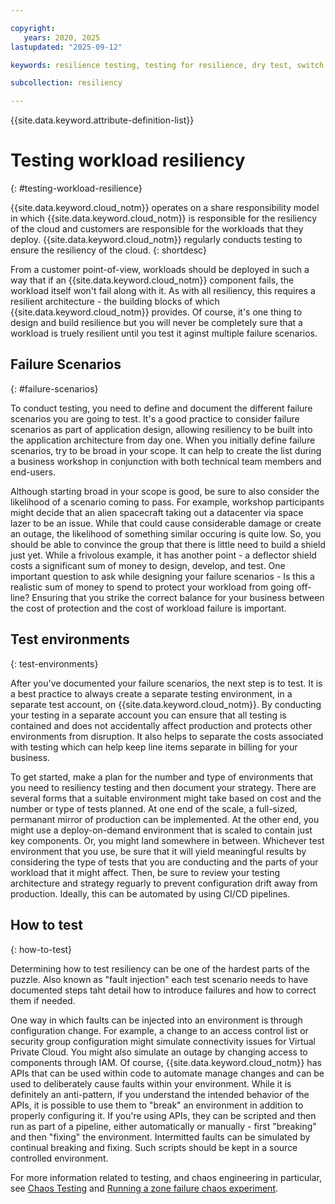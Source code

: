 ```yaml
---

copyright:
   years: 2020, 2025
lastupdated: "2025-09-12"

keywords: resilience testing, testing for resilience, dry test, switch over, resilience simulation

subcollection: resiliency

---
```


{{site.data.keyword.attribute-definition-list}}

# Testing workload resiliency
{: #testing-workload-resilience}

{{site.data.keyword.cloud_notm}} operates on a share responsibility model in which {{site.data.keyword.cloud_notm}} is responsible for the resiliency of the cloud and customers are responsible for the workloads that they deploy. {{site.data.keyword.cloud_notm}} regularly conducts testing to ensure the resiliency of the cloud. 
{: shortdesc}

From a customer point-of-view, workloads should be deployed in such a way that if an {{site.data.keyword.cloud_notm}} component fails, the workload itself won't fail along with it. As with all resiliency, this requires a resilient architecture - the building blocks of which {{site.data.keyword.cloud_notm}} provides. Of course, it's one thing to design and build resilience but you will never be completely sure that a workload is truely resilient until you test it aginst multiple failure scenarios.

## Failure Scenarios
{: #failure-scenarios}

To conduct testing, you need to define and document the different failure scenarios you are going to test. It's a good practice to consider failure scenarios as part of application design, allowing resiliency to be built into the application architecture from day one. When you initially define failure scenarios, try to be broad in your scope. It can help to create the list during a business workshop in conjunction with both technical team members and end-users. 

Although starting broad in your scope is good, be sure to also consider the likelihood of a scenario coming to pass. For example, workshop participants might decide that an alien spacecraft taking out a datacenter via space lazer to be an issue. While that could cause considerable damage or create an outage, the likelihood of something similar occuring is quite low. So, you should be able to convince the group that there is little need to build a shield just yet. While a frivolous example, it has another point - a deflector shield costs a significant sum of money to design, develop, and test. One important question to ask while designing your failure scenarios - Is this a realistic sum of money to spend to protect your workload from going off-line? Ensuring that you strike the correct balance for your business between the cost of protection and the cost of workload failure is important.


## Test environments
{: test-environments}

After you've documented your failure scenarios, the next step is to test. It is a best practice to always create a separate testing environment, in a separate test account, on {{site.data.keyword.cloud_notm}}. By conducting your testing in a separate account you can ensure that all testing is contained and does not accidentally affect production and protects other environments from disruption. It also helps to separate the costs associated with testing which can help keep line items separate in billing for your business.

To get started, make a plan for the number and type of environments that you need to resiliency testing and then document your strategy. There are several forms that a suitable environment might take based on cost and the number or type of tests planned. At one end of the scale, a full-sized, permanant mirror of production can be implemented. At the other end, you might use a deploy-on-demand environment that is scaled to contain just key components. Or, you might land somewhere in between. Whichever test environment that you use, be sure that it will yield meaningful results by considering the type of tests that you are conducting and the parts of your workload that it might affect. Then, be sure to review your testing architecture and strategy reguarly to prevent configuration drift away from production. Ideally, this can be automated by using CI/CD pipelines.


## How to test
{: how-to-test}

Determining how to test resiliency can be one of the hardest parts of the puzzle. Also known as "fault injection" each test scenario needs to have documented steps taht detail how to introduce failures and how to correct them if needed. 

One way in which faults can be injected into an environment is through configuration change. For example, a change to an access control list or security group configuration might simulate connectivity issues for Virtual Private Cloud. You might also simulate an outage by changing access to components through IAM. Of course, {{site.data.keyword.cloud_notm}} has APIs that can be used within code to automate manage changes and can be used to deliberately cause faults within your environment. While it is definitely an anti-pattern, if you understand the intended behavior of the APIs, it is possible to use them to "break" an environment in addition to properly configuring it. If you're using APIs, they can be scripted and then run as part of a pipeline, either automatically or manually - first "breaking" and then "fixing" the environment. Intermitted faults can be simulated by continual breaking and fixing. Such scripts should be kept in a source controlled environment. 


For more information related to testing, and chaos engineering in particular, see [Chaos Testing](/docs/resiliency?topic=resiliency-chaos-testing) and [Running a zone failure chaos experiment](/docs/resiliency?topic=resiliency-tutorial-litmuschaos).
